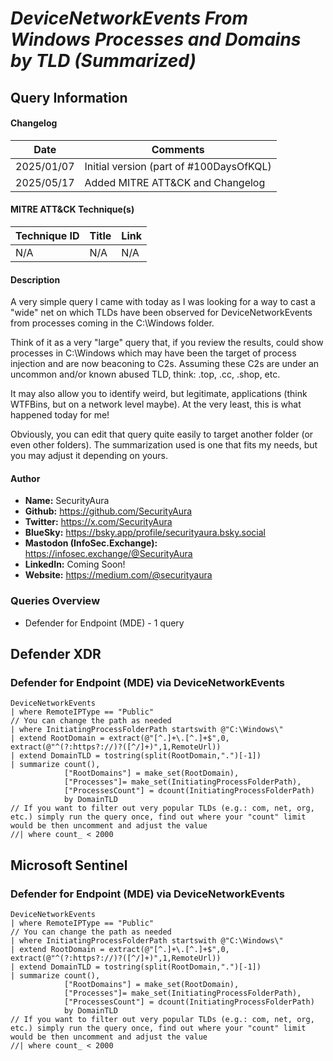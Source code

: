 # *DeviceNetworkEvents From Windows Processes and Domains by TLD (Summarized)*

## Query Information

#### Changelog
| Date | Comments |
|---|---|
| 2025/01/07 | Initial version (part of #100DaysOfKQL) |
| 2025/05/17 | Added MITRE ATT&CK and Changelog |

#### MITRE ATT&CK Technique(s)

| Technique ID | Title    | Link    |
| ---  | --- | --- |
| N/A | N/A | N/A |

#### Description

A very simple query I came with today as I was looking for a way to cast a "wide" net on which TLDs have been observed for DeviceNetworkEvents from processes coming in the C:\Windows folder.

Think of it as a very "large" query that, if you review the results, could show processes in C:\Windows which may have been the target of process injection and are now beaconing to C2s. Assuming these C2s are under an uncommon and/or known abused TLD, think: .top, .cc, .shop, etc.

It may also allow you to identify weird, but legitimate, applications (think WTFBins, but on a network level maybe). At the very least, this is what happened today for me!

Obviously, you can edit that query quite easily to target another folder (or even other folders). The summarization used is one that fits my needs, but you may adjust it depending on yours.

#### Author <Optional>
- **Name:** SecurityAura
- **Github:** https://github.com/SecurityAura
- **Twitter:** https://x.com/SecurityAura
- **BlueSky:** https://bsky.app/profile/securityaura.bsky.social
- **Mastodon (InfoSec.Exchange):** https://infosec.exchange/@SecurityAura
- **LinkedIn:** Coming Soon!
- **Website:** https://medium.com/@securityaura

### Queries Overview ###

- Defender for Endpoint (MDE) - 1 query

## Defender XDR ##
### Defender for Endpoint (MDE) via DeviceNetworkEvents ###
```KQL
DeviceNetworkEvents
| where RemoteIPType == "Public"
// You can change the path as needed
| where InitiatingProcessFolderPath startswith @"C:\Windows\"
| extend RootDomain = extract(@"[^.]+\.[^.]+$",0, extract(@"^(?:https?://)?([^/]+)",1,RemoteUrl))
| extend DomainTLD = tostring(split(RootDomain,".")[-1])
| summarize count(), 
            ["RootDomains"] = make_set(RootDomain),
            ["Processes"]= make_set(InitiatingProcessFolderPath),
            ["ProcessesCount"] = dcount(InitiatingProcessFolderPath)
            by DomainTLD
// If you want to filter out very popular TLDs (e.g.: com, net, org, etc.) simply run the query once, find out where your "count" limit would be then uncomment and adjust the value
//| where count_ < 2000
```
## Microsoft Sentinel ##
### Defender for Endpoint (MDE) via DeviceNetworkEvents ###
```KQL
DeviceNetworkEvents
| where RemoteIPType == "Public"
// You can change the path as needed
| where InitiatingProcessFolderPath startswith @"C:\Windows\"
| extend RootDomain = extract(@"[^.]+\.[^.]+$",0, extract(@"^(?:https?://)?([^/]+)",1,RemoteUrl))
| extend DomainTLD = tostring(split(RootDomain,".")[-1])
| summarize count(), 
            ["RootDomains"] = make_set(RootDomain),
            ["Processes"]= make_set(InitiatingProcessFolderPath),
            ["ProcessesCount"] = dcount(InitiatingProcessFolderPath)
            by DomainTLD
// If you want to filter out very popular TLDs (e.g.: com, net, org, etc.) simply run the query once, find out where your "count" limit would be then uncomment and adjust the value
//| where count_ < 2000
```
